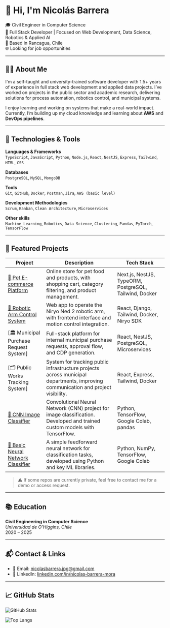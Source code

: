 # 👋 Hi, I'm Nicolás Barrera

🎓 Civil Engineer in Computer Science  
💼 Full Stack Developer | Focused on Web Development, Data Science, Robotics & Applied AI  
📍 Based in Rancagua, Chile  
🌐 Looking for job opportunities

---

## 🧑‍💻 About Me

I'm a self-taught and university-trained software developer with 1.5+ years of experience in full stack web development and applied data projects. I’ve worked on projects in the public sector and academic research, delivering solutions for process automation, robotics control, and municipal systems.

I enjoy learning and working on systems that make a real-world impact. Currently, I’m building up my cloud knowledge and learning about **AWS** and **DevOps pipelines**.

---

## 🚀 Technologies & Tools

**Languages & Frameworks**  
`TypeScript`, `JavaScript`, `Python`, `Node.js`, `React`, `NestJS`, `Express`, `Tailwind`, `HTML`, `CSS`

**Databases**  
`PostgreSQL`, `MySQL`, `MongoDB`

**Tools**  
`Git`, `GitHub`, `Docker`, `Postman`, `Jira`, `AWS (basic level)`

**Development Methodologies**  
`Scrum`, `Kanban`, `Clean Architecture`, `Microservices`

**Other skills**  
`Machine Learning`, `Robotics`, `Data Science`, `Clustering`, `Pandas`, `PyTorch`, `TensorFlow`

---

## 🌟 Featured Projects

| Project | Description | Tech Stack |
|--------|-------------|------------|
| [🛒 Pet E-commerce Platform](https://github.com/Naikokido/pet-ecommerce) | Online store for pet food and products, with shopping cart, category filtering, and product management. | Next.js, NestJS, TypeORM, PostgreSQL, Tailwind, Docker |
| [🤖 Robotic Arm Control System](https://github.com/Naikokido/robotic-arm-control) | Web app to operate the Niryo Ned 2 robotic arm, with frontend interface and motion control integration. | React, Django, Tailwind, Docker, Niryo SDK |
| [🏛️ Municipal Purchase Request System] | Full-stack platform for internal municipal purchase requests, approval flow, and CDP generation. | React, NestJS, PostgreSQL, Microservices |
| [🗂️ Public Works Tracking System] |  System for tracking public infrastructure projects across municipal departments, improving communication and project visibility. | React, Express, Tailwind, Docker |
| [🧠 CNN Image Classifier](https://github.com/Naikokido/cnn-image-classifier) | Convolutional Neural Network (CNN) project for image classification. Developed and trained custom models with TensorFlow. | Python, TensorFlow, Google Colab, pandas |
| [🧠 Basic Neural Network Classifier](https://github.com/Naikokido/basic-neural-network-classifier) | A simple feedforward neural network for classification tasks, developed using Python and key ML libraries. | Python, NumPy, TensorFlow, Google Colab |

> ⚠️ If some repos are currently private, feel free to contact me for a demo or access request.

---

## 📚 Education

**Civil Engineering in Computer Science**  
*Universidad de O’Higgins, Chile*  
2020 – 2025

---

## 📬 Contact & Links

- 📧 Email: [nicolasbarrera.jpg@gmail.com](mailto:nicolasbarrera.jpg@gmail.com)  
- 💼 LinkedIn: [linkedin.com/in/nicolas-barrera-mora](https://www.linkedin.com/in/nicolas-barrera-mora)  


---

## 📈 GitHub Stats

![GitHub Stats](https://github-readme-stats.vercel.app/api?username=Naikokido&show_icons=true&theme=tokyonight)

![Top Langs](https://github-readme-stats.vercel.app/api/top-langs/?username=Naikokido&layout=compact&theme=tokyonight)


<!--
**Naikokido/Naikokido** is a ✨ _special_ ✨ repository because its `README.md` (this file) appears on your GitHub profile.

Here are some ideas to get you started:

- 🔭 I’m currently working on ...
- 🌱 I’m currently learning ...
- 👯 I’m looking to collaborate on ...
- 🤔 I’m looking for help with ...
- 💬 Ask me about ...
- 📫 How to reach me: ...
- 😄 Pronouns: ...
- ⚡ Fun fact: ...
-->
